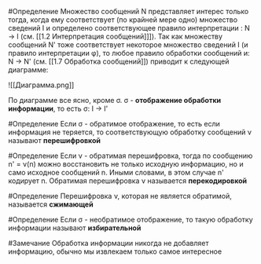 #Определение Множество сообщений N представляет интерес только тогда, когда ему соответствует (по крайней мере одно) множество сведений I и определено соответствующее правило интерпретации : N → I (см. [[1.2 Интерпретация сообщений]]]). Так как множеству сообщений N' тоже соответствует некоторое множество сведений I (и правило интерпретации φ), то любое правило обработки сообщений и: N → N' (см. [[1.7 Обработка сообщений]]) приводит к следующей диаграмме:

![[Диаграмма.png]]

По диаграмме все ясно, кроме σ. σ - **отображение обработки информации**, то есть σ: I -> I'

#Определение Если σ - обратимое отображение, то есть если информация не теряется, то соответствующую обработку сообщений ν называют **перешифровкой**

#Определение Если ν - обратимая перешифровка, тогда по сообщению n' =  ν(n) можно восстановить не только исходную информацию, но и само исходное сообщений n. Иными словами, в этом случае n' кодирует n. Обратимая перешифровка  ν называется **перекодировкой**

#Определение Перешифровка ν, которая не является обратимой, называется **сжимающей**

#Определение Если σ - необратимое отображение, то такую обработку информации называют **избирательной**

#Замечание Обработка информации никогда не добавляет информацию, обычно мы извлекаем только самое интересное 